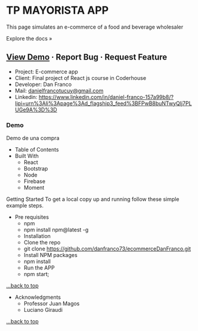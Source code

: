 # TP MAYORISTA APP <a name="TOP"></a>

This page simulates an e-commerce of a food and beverage wholesaler

Explore the docs »

## [View Demo](#demo) · Report Bug · Request Feature

* Project: E-commerce app
* Client: Final project of React js course in Coderhouse
* Developer: Dan Franco
* Mail: danielfrancotucuy@gmail.com
* Linkedin: <https://www.linkedin.com/in/daniel-franco-157a99b8/?lipi=urn%3Ali%3Apage%3Ad_flagship3_feed%3BFPwB8buNTwyQlj7PLUGe9A%3D%3D>

### Demo <a name="demo"></a>

Demo de una compra

* Table of Contents
* Built With
  * React
  * Bootstrap
  * Node
  * Firebase
  * Moment

Getting Started
To get a local copy up and running follow these simple example steps.

* Pre requisites
  * npm
  * npm install npm@latest -g
  * Installation
  * Clone the repo
  * git clone <https://github.com/danfranco73/ecommerceDanFranco.git>
  * Install NPM packages
  * npm install
  * Run the APP
  * npm start;

[...back to top](#TOP)

* Acknowledgments
  * Professor Juan Magos
  * Luciano Giraudi

[...back to top](#TOP)
